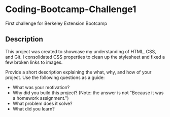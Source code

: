 # Coding-Bootcamp-Challenge1
First challenge for Berkeley Extension Bootcamp
## Description
This project was created to showcase my understanding of HTML, CSS, and Git. 
I consolidated CSS properties to clean up the stylesheet and fixed a few broken links to images.


Provide a short description explaining the what, why, and how of your project. Use the following questions as a guide:

- What was your motivation?
- Why did you build this project? (Note: the answer is not "Because it was a homework assignment.")
- What problem does it solve?
- What did you learn?

